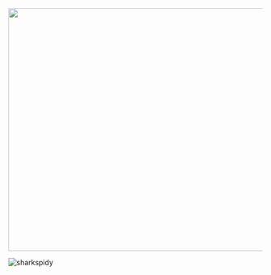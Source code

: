 <img src="https://user-images.githubusercontent.com/74038190/212750996-938b257b-266c-45a7-9af7-655341c0f58b.gif" height = "480" width="1280">
<p align="left"> <img src="https://komarev.com/ghpvc/?username=sharkspidy&label=Profile%20views&color=0e75b6&style=flat" alt="sharkspidy" /> </p>
